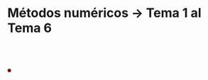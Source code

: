 # Métodos numéricos -> Tema 1 al Tema 6

<h1> <font color = "darkred" size="+5" font face = "cooper black"> <b> <i> . </i> </b> </font> </h1>
